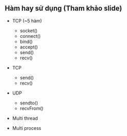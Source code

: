 ## Hàm hay sử dụng (Tham khảo slide)
- TCP (~5 hàm)
  - socket()
  - connect()
  - bind()
  - accept()
  - send()
  - recv()

- TCP
  - send()
  - recv()

- UDP
  - sendto()
  - recvFrom()

- Multi thread

- Multi process
